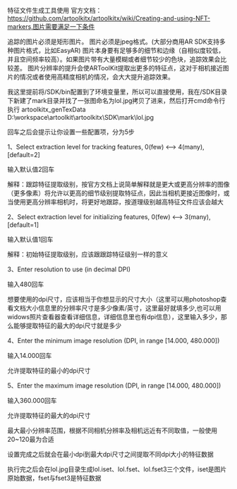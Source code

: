 特征文件生成工具使用
官方文档：https://github.com/artoolkitx/artoolkitx/wiki/Creating-and-using-NFT-markers,图片需要满足一下条件

追踪的图片必须是矩形图片。
图片必须是jpeg格式。(大部分商用AR SDK支持多种图片格式，比如EasyAR)
图片本身要有足够多的细节和边缘（自相似度较低，并且空间频率较高）。如果图片带有大量模糊或者细节较少的色块，追踪效果会比较差。
图片分辨率的提升会使ARToolKit提取出更多的特征点，这对于相机接近图片的情况或者使用高精度相机的情况，会大大提升追踪效果。

我这里提前将/SDK/bin配置到了环境变量里，所以可以直接使用，我在/SDK目录下新建了mark目录并找了一张图命名为lol.jpg拷贝了进来，然后打开cmd命令行执行
artoolkitx_genTexData D:\workspace\artoolkit\artoolkitx\SDK\mark\lol.jpg

回车之后会提示让你设置一些配置项，分为5步

1、Select extraction level for tracking features, 0(few) <--> 4(many), [default=2]

输入默认值2回车

解释：跟踪特征提取级别，按官方文档上说简单解释就是更大或更高分辨率的图像（更多像素）将允许以更高的细节级别提取特征点，因此当相机更接近图像时，或当使用更高分辨率相机时，将更好地跟踪，按道理级别越高特征文件应该会越大

2、Select extraction level for initializing features, 0(few) <--> 3(many), [default=1]

输入默认值1回车

解释：初始特征提取级别，应该跟跟踪特征级别一样的意义

3、Enter resolution to use (in decimal DPI)

输入480回车

想要使用的dpi尺寸，应该相当于你想显示的尺寸大小（这里可以用photoshop查看文档大小信息里的分辨率尺寸是多少像素/英寸，这里最好就填多少,也可以用widows照片查看器查看详细信息，详细信息里也有dpi信息），这里输入多少，那么能够提取特征的最大的dpi尺寸就是多少

4、Enter the minimum image resolution (DPI, in range [14.000, 480.000])

输入14.000回车

允许提取特征的最小的dpi尺寸

5、Enter the maximum image resolution (DPI, in range [14.000, 480.000])

输入360.000回车

允许提取特征的最大的dpi尺寸

最大最小分辨率范围，根据不同相机分辨率及相机远近有不同取值，一般使用20~120最为合适

设置完成之后就会在最小dpi到最大dpi尺寸之间提取不同dpi大小的特征数据



执行完之后会在lol.jpg目录生成lol.iset、lol.fset、lol.fset3三个文件，iset是图片原始数据，fset与fset3是特征数据